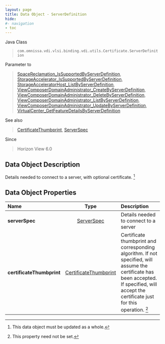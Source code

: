```yaml
---
layout: page
title: Data Object - ServerDefinition
hide:
#- navigation
- toc
---
```






Java Class
> `com.omnissa.vdi.vlsi.binding.vdi.utils.Certificate.ServerDefinition`

Parameter to
> [SpaceReclamation_IsSupportedByServerDefinition](vdi.utils.virtualcenter.SpaceReclamation.md#isSupportedByServerDefinition), [StorageAccelerator_IsSupportedByServerDefinition](vdi.utils.virtualcenter.StorageAccelerator.md#isSupportedByServerDefinition), [StorageAcceleratorHost_ListByServerDefinition](vdi.utils.virtualcenter.StorageAcceleratorHost.md#listByServerDefinition), [ViewComposerDomainAdministrator_CreateByServerDefinition](vdi.utils.viewcomposer.ViewComposerDomainAdministrator.md#createByServerDefinition), [ViewComposerDomainAdministrator_DeleteByServerDefinition](vdi.utils.viewcomposer.ViewComposerDomainAdministrator.md#deleteByServerDefinition), [ViewComposerDomainAdministrator_ListByServerDefinition](vdi.utils.viewcomposer.ViewComposerDomainAdministrator.md#listByServerDefinition), [ViewComposerDomainAdministrator_UpdateByServerDefinition](vdi.utils.viewcomposer.ViewComposerDomainAdministrator.md#updateByServerDefinition), [VirtualCenter_GetFeatureDetailsByServerDefinition](vdi.infrastructure.VirtualCenter.md#getFeatureDetailsByServerDefinition)

See also
> [CertificateThumbprint](vdi.utils.Certificate.CertificateThumbprint.md), [ServerSpec](vdi.utils.Certificate.ServerSpec.md)

Since
> Horizon View 6.0


## Data Object Description

Details needed to connect to a server, with optional certificate.
 [^167]



## Data Object Properties

 Name | Type | Description
:---|:---:|:---
**serverSpec**| [ServerSpec](vdi.utils.Certificate.ServerSpec.md)|  Details needed to connect to a server
**certificateThumbprint**| [CertificateThumbprint](vdi.utils.Certificate.CertificateThumbprint.md)|  Certificate thumbprint and corresponding algorithm. If not specified, will assume the certificate has been accepted. If specified, will accept the certificate just for this operation. [^1]


 


[^1]: This property need not be set.
[^167]: This data object must be updated as a whole.